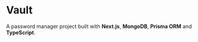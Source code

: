 # Vault
A password manager project built with <b>Next.js</b>, <b>MongoDB</b>, <b>Prisma ORM</b> and <b>TypeScript</b>. 
